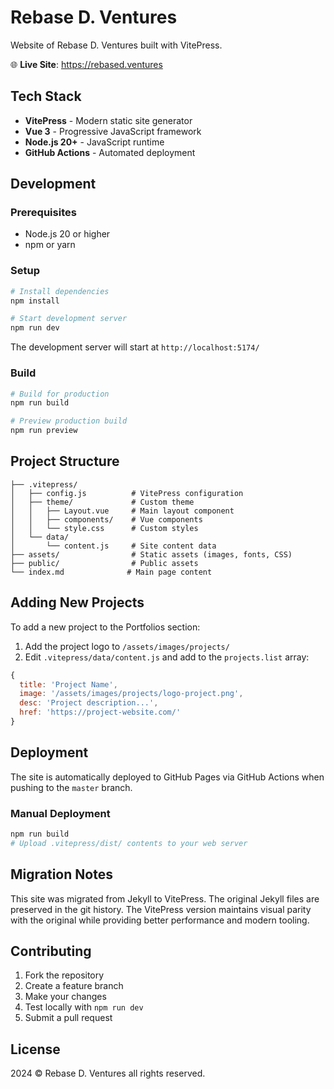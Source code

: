 # Rebase D. Ventures

Website of Rebase D. Ventures built with VitePress.

🌐 **Live Site**: https://rebased.ventures

## Tech Stack

- **VitePress** - Modern static site generator
- **Vue 3** - Progressive JavaScript framework
- **Node.js 20+** - JavaScript runtime
- **GitHub Actions** - Automated deployment

## Development

### Prerequisites
- Node.js 20 or higher
- npm or yarn

### Setup
```bash
# Install dependencies
npm install

# Start development server
npm run dev
```

The development server will start at `http://localhost:5174/`

### Build
```bash
# Build for production
npm run build

# Preview production build
npm run preview
```

## Project Structure

```
├── .vitepress/
│   ├── config.js          # VitePress configuration
│   ├── theme/             # Custom theme
│   │   ├── Layout.vue     # Main layout component
│   │   ├── components/    # Vue components
│   │   └── style.css      # Custom styles
│   └── data/
│       └── content.js     # Site content data
├── assets/                # Static assets (images, fonts, CSS)
├── public/                # Public assets
└── index.md              # Main page content
```

## Adding New Projects

To add a new project to the Portfolios section:

1. Add the project logo to `/assets/images/projects/`
2. Edit `.vitepress/data/content.js` and add to the `projects.list` array:

```javascript
{
  title: 'Project Name',
  image: '/assets/images/projects/logo-project.png',
  desc: 'Project description...',
  href: 'https://project-website.com/'
}
```

## Deployment

The site is automatically deployed to GitHub Pages via GitHub Actions when pushing to the `master` branch.

### Manual Deployment
```bash
npm run build
# Upload .vitepress/dist/ contents to your web server
```

## Migration Notes

This site was migrated from Jekyll to VitePress. The original Jekyll files are preserved in the git history. The VitePress version maintains visual parity with the original while providing better performance and modern tooling.

## Contributing

1. Fork the repository
2. Create a feature branch
3. Make your changes
4. Test locally with `npm run dev`
5. Submit a pull request

## License

2024 © Rebase D. Ventures all rights reserved.
